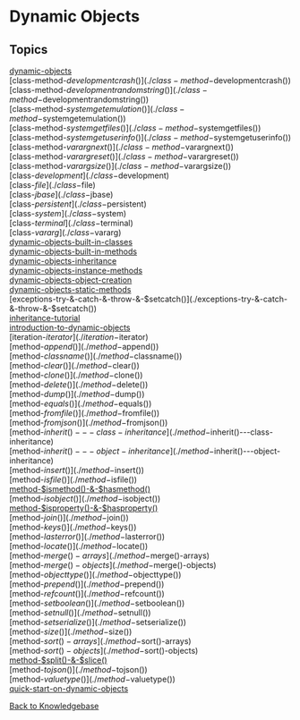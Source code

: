 # Dynamic Objects

## Topics

[dynamic-objects](./dynamic-objects)  
[class-method-$developmentcrash()](./class-method-$developmentcrash())  
[class-method-$developmentrandomstring()](./class-method-$developmentrandomstring())  
[class-method-$systemgetemulation()](./class-method-$systemgetemulation())  
[class-method-$systemgetfiles()](./class-method-$systemgetfiles())  
[class-method-$systemgetuserinfo()](./class-method-$systemgetuserinfo())  
[class-method-$varargnext()](./class-method-$varargnext())  
[class-method-$varargreset()](./class-method-$varargreset())  
[class-method-$varargsize()](./class-method-$varargsize())  
[class-$development](./class-$development)  
[class-$file](./class-$file)  
[class-$jbase](./class-$jbase)  
[class-$persistent](./class-$persistent)  
[class-$system](./class-$system)  
[class-$terminal](./class-$terminal)  
[class-$vararg](./class-$vararg)  
[dynamic-objects-built-in-classes](./dynamic-objects-built-in-classes)  
[dynamic-objects-built-in-methods](./dynamic-objects-built-in-methods)  
[dynamic-objects-inheritance](./dynamic-objects-inheritance)  
[dynamic-objects-instance-methods](./dynamic-objects-instance-methods)  
[dynamic-objects-object-creation](./dynamic-objects-object-creation)  
[dynamic-objects-static-methods](./dynamic-objects-static-methods)  
[exceptions-try-&-catch-&-throw-&-$setcatch()](./exceptions-try-&-catch-&-throw-&-$setcatch())  
[inheritance-tutorial](./inheritance-tutorial)  
[introduction-to-dynamic-objects](./introduction-to-dynamic-objects)  
[iteration-$iterator](./iteration-$iterator)  
[method-$append()](./method-$append())  
[method-$classname()](./method-$classname())  
[method-$clear()](./method-$clear())  
[method-$clone()](./method-$clone())  
[method-$delete()](./method-$delete())  
[method-$dump()](./method-$dump())  
[method-$equals()](./method-$equals())  
[method-$fromfile()](./method-$fromfile())  
[method-$fromjson()](./method-$fromjson())  
[method-$inherit()---class-inheritance](./method-$inherit()---class-inheritance)  
[method-$inherit()---object-inheritance](./method-$inherit()---object-inheritance)  
[method-$insert()](./method-$insert())  
[method-$isfile()](./method-$isfile())  
[method-$ismethod()-&-$hasmethod()](./method-$ismethod()-&-$hasmethod())  
[method-$isobject()](./method-$isobject())  
[method-$isproperty()-&-$hasproperty()](./method-$isproperty()-&-$hasproperty())  
[method-$join()](./method-$join())  
[method-$keys()](./method-$keys())  
[method-$lasterror()](./method-$lasterror())  
[method-$locate()](./method-$locate())  
[method-$merge()-arrays](./method-$merge()-arrays)  
[method-$merge()-objects](./method-$merge()-objects)  
[method-$objecttype()](./method-$objecttype())  
[method-$prepend()](./method-$prepend())  
[method-$refcount()](./method-$refcount())  
[method-$setboolean()](./method-$setboolean())  
[method-$setnull()](./method-$setnull())  
[method-$setserialize()](./method-$setserialize())  
[method-$size()](./method-$size())  
[method-$sort()-arrays](./method-$sort()-arrays)  
[method-$sort()-objects](./method-$sort()-objects)  
[method-$split()-&-$slice()](./method-$split()-&-$slice())  
[method-$tojson()](./method-$tojson())  
[method-$valuetype()](./method-$valuetype())  
[quick-start-on-dynamic-objects](./quick-start-on-dynamic-objects)  

[Back to Knowledgebase](./../README.md)
